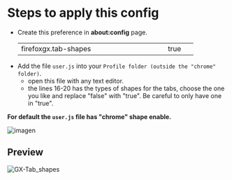# Steps to apply this config

<ul><li>Create this preference in <b>about:config</b> page.</li>
<table><tr>
    <td width="320px">firefoxgx.tab-shapes</td>
    <td width="50px">true</td></tr>
</table>
<li>Add the file <code>user.js</code> into your <code>Profile folder (outside the "chrome" folder)</code>.
    <ul>
      <li>open this file with any text editor.</li>
      <li>the lines 16-20 has the types of shapes for the tabs, choose the one you like and replace "false" with "true".
       Be careful to only have one in "true".</li>
    </ul></li>
</ul>

<p><b>For default the <code>user.js</code> file has "chrome" shape enable.</b></p>

![imagen](https://user-images.githubusercontent.com/22057609/217698676-5337004e-f047-46bd-bef6-3ef56065aed3.png)

## Preview

![GX-Tab_shapes](https://user-images.githubusercontent.com/22057609/211934914-f46a674a-f636-4daa-bc37-981a7e2a2901.png)
